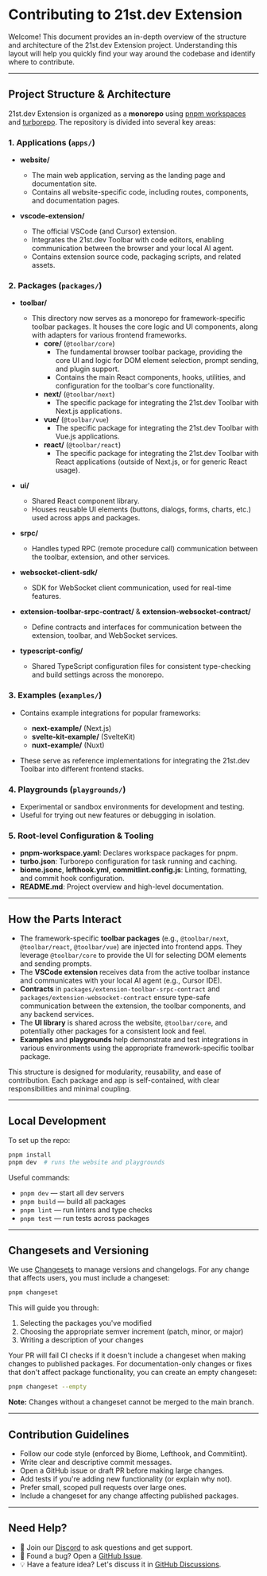 # Contributing to 21st.dev Extension

Welcome! This document provides an in-depth overview of the structure and architecture of the 21st.dev Extension project. Understanding this layout will help you quickly find your way around the codebase and identify where to contribute.

---

## Project Structure & Architecture

21st.dev Extension is organized as a **monorepo** using [pnpm workspaces](https://pnpm.io/workspaces) and [turborepo](https://turbo.build/). The repository is divided into several key areas:

### 1. Applications (`apps/`)

* **website/**

  * The main web application, serving as the landing page and documentation site.
  * Contains all website-specific code, including routes, components, and documentation pages.
* **vscode-extension/**

  * The official VSCode (and Cursor) extension.
  * Integrates the 21st.dev Toolbar with code editors, enabling communication between the browser and your local AI agent.
  * Contains extension source code, packaging scripts, and related assets.

### 2. Packages (`packages/`)

* **toolbar/**

  * This directory now serves as a monorepo for framework-specific toolbar packages. It houses the core logic and UI components, along with adapters for various frontend frameworks.
    * **core/** (`@toolbar/core`)
        * The fundamental browser toolbar package, providing the core UI and logic for DOM element selection, prompt sending, and plugin support.
        * Contains the main React components, hooks, utilities, and configuration for the toolbar's core functionality.
    * **next/** (`@toolbar/next`)
        * The specific package for integrating the 21st.dev Toolbar with Next.js applications.
    * **vue/** (`@toolbar/vue`)
        * The specific package for integrating the 21st.dev Toolbar with Vue.js applications.
    * **react/** (`@toolbar/react`)
        * The specific package for integrating the 21st.dev Toolbar with React applications (outside of Next.js, or for generic React usage).
* **ui/**

  * Shared React component library.
  * Houses reusable UI elements (buttons, dialogs, forms, charts, etc.) used across apps and packages.
* **srpc/**

  * Handles typed RPC (remote procedure call) communication between the toolbar, extension, and other services.
* **websocket-client-sdk/**

  * SDK for WebSocket client communication, used for real-time features.
* **extension-toolbar-srpc-contract/** & **extension-websocket-contract/**

  * Define contracts and interfaces for communication between the extension, toolbar, and WebSocket services.
* **typescript-config/**

  * Shared TypeScript configuration files for consistent type-checking and build settings across the monorepo.

### 3. Examples (`examples/`)

* Contains example integrations for popular frameworks:

  * **next-example/** (Next.js)
  * **svelte-kit-example/** (SvelteKit)
  * **nuxt-example/** (Nuxt)
* These serve as reference implementations for integrating the 21st.dev Toolbar into different frontend stacks.

### 4. Playgrounds (`playgrounds/`)

* Experimental or sandbox environments for development and testing.
* Useful for trying out new features or debugging in isolation.

### 5. Root-level Configuration & Tooling

* **pnpm-workspace.yaml**: Declares workspace packages for pnpm.
* **turbo.json**: Turborepo configuration for task running and caching.
* **biome.jsonc**, **lefthook.yml**, **commitlint.config.js**: Linting, formatting, and commit hook configuration.
* **README.md**: Project overview and high-level documentation.

---

## How the Parts Interact

* The framework-specific **toolbar packages** (e.g., `@toolbar/next`, `@toolbar/react`, `@toolbar/vue`) are injected into frontend apps. They leverage `@toolbar/core` to provide the UI for selecting DOM elements and sending prompts.
* The **VSCode extension** receives data from the active toolbar instance and communicates with your local AI agent (e.g., Cursor IDE).
* **Contracts** in `packages/extension-toolbar-srpc-contract` and `packages/extension-websocket-contract` ensure type-safe communication between the extension, the toolbar components, and any backend services.
* The **UI library** is shared across the website, `@toolbar/core`, and potentially other packages for a consistent look and feel.
* **Examples** and **playgrounds** help demonstrate and test integrations in various environments using the appropriate framework-specific toolbar package.

This structure is designed for modularity, reusability, and ease of contribution. Each package and app is self-contained, with clear responsibilities and minimal coupling.

---

## Local Development

To set up the repo:

```bash
pnpm install
pnpm dev  # runs the website and playgrounds
```

Useful commands:

* `pnpm dev` — start all dev servers
* `pnpm build` — build all packages
* `pnpm lint` — run linters and type checks
* `pnpm test` — run tests across packages

---

## Changesets and Versioning

We use [Changesets](https://github.com/changesets/changesets) to manage versions and changelogs. For any change that affects users, you must include a changeset:

```bash
pnpm changeset
```

This will guide you through:
1. Selecting the packages you've modified
2. Choosing the appropriate semver increment (patch, minor, or major)
3. Writing a description of your changes

Your PR will fail CI checks if it doesn't include a changeset when making changes to published packages. For documentation-only changes or fixes that don't affect package functionality, you can create an empty changeset:

```bash
pnpm changeset --empty
```

**Note:** Changes without a changeset cannot be merged to the main branch.

---

## Contribution Guidelines

* Follow our code style (enforced by Biome, Lefthook, and Commitlint).
* Write clear and descriptive commit messages.
* Open a GitHub issue or draft PR before making large changes.
* Add tests if you're adding new functionality (or explain why not).
* Prefer small, scoped pull requests over large ones.
* Include a changeset for any change affecting published packages.

---

## Need Help?

* 💬 Join our [Discord](https://discord.gg/gkdGsDYaKA) to ask questions and get support.
* 🐛 Found a bug? Open a [GitHub Issue](https://github.com/stagewise-io/stagewise/issues).
* 💡 Have a feature idea? Let's discuss it in [GitHub Discussions](#).

